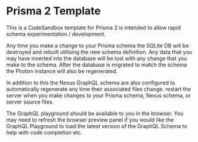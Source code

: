 # Prisma 2 Template

This is a CodeSandbox template for Prisma 2 is intended to allow rapid schema experimentation / development.

Any time you make a change to your Prisma schema the SQLite DB will be destroyed and rebuilt utilising the new schema definition. Any data that you may have inserted into the database will be lost with any change that you make to the schema. After the database is migrated to match the schema the Photon instance will also be regenerated.

In addition to this the Nexus GraphQL schema are also configured to automatically regenerate any time their associated files change. restart the server when you make changes to your Prisma schema, Nexus schema, or server source files.

The GraphQL playground should be available to you in the browser. You may need to refresh the browser preview panel if you would like the GraphQL Playground to load the latest version of the GraphQL Schema to help with code completion etc.
